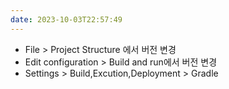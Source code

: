 ```yaml
---
date: 2023-10-03T22:57:49
---
```

- File > Project Structure 에서 버전 변경  
- Edit configuration > Build and run에서 버전 변경
- Settings > Build,Excution,Deployment > Gradle